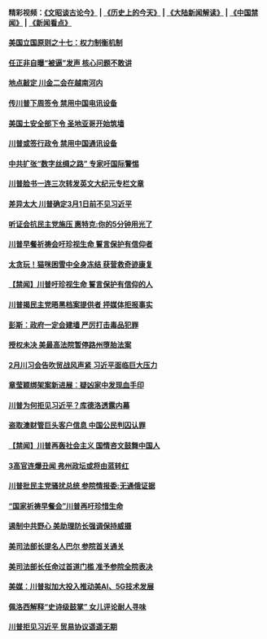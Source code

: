 #### 精彩视频：[《文昭谈古论今》](http://45.32.25.56/wenzhao) | [《历史上的今天》](http://45.32.25.56/today-in-history) | [《大陆新闻解读》](http://45.32.25.56/ntdtv-comedy) | [《中国禁闻》](http://45.32.25.56/ntdtv-news) | [《新闻看点》](http://45.32.25.56/news-insight) 

 #### [美国立国原则之十七：权力制衡机制](../pages/prog203/a102508088.md?t=02090931?t=02090659) 

#### [任正非自曝“被逼”发声  核心问题不敢讲](../pages/prog203/a102507948.md?t=02090931?t=02090659) 

#### [地点敲定 川金二会在越南河内](../pages/prog203/a102507941.md?t=02090931?t=02090659) 

#### [传川普下周签令 禁用中国电讯设备](../pages/prog203/a102507868.md?t=02090931?t=02090659) 

#### [美国土安全部下令 圣地亚哥开始筑墙](../pages/prog203/a102507861.md?t=02090931?t=02090659) 

#### [川普或签行政令 禁用中国通讯设备](../pages/prog203/a102507770.md?t=02090931?t=02090659) 

#### [中共扩张“数字丝绸之路” 专家吁国际警惕](../pages/prog203/a102507785.md?t=02090931?t=02090659) 

#### [川普脸书一连三次转发英文大纪元专栏文章](../pages/prog203/a102507765.md?t=02090931?t=02090659) 

#### [差异太大 川普确定3月1日前不见习近平](../pages/prog203/a102507743.md?t=02090931?t=02090659) 

#### [听证会抗民主党施压 惠特克:你的5分钟用光了](../pages/prog203/a102507688.md?t=02090931?t=02090659) 

#### [川普早餐祈祷会吁珍视生命 誓言保护有信仰者](../pages/prog203/a102507681.md?t=02090931?t=02090659) 

#### [太贪玩！猫咪困雪中全身冻结 获营救奇迹康复](../pages/prog203/a102507647.md?t=02090931?t=02090659) 

#### [【禁闻】川普吁珍视生命 誓言保护有信仰的人](../pages/prog203/a102507701.md?t=02090931?t=02090659) 

#### [川普揭民主党晤黑档案提供者 抨媒体拒报事实](../pages/prog203/a102507602.md?t=02090931?t=02090659) 

#### [彭斯：政府一定会建墙 严厉打击毒品犯罪](../pages/prog203/a102507554.md?t=02090931?t=02090659) 

#### [授权未决 美最高法院暂停路州堕胎法案](../pages/prog203/a102507547.md?t=02090931?t=02090659) 

#### [2月川习会告吹贸战风声紧 习近平面临巨大压力](../pages/prog203/a102507521.md?t=02090931?t=02090659) 

#### [章莹颖绑架案新进展︰疑凶家中发现血手印](../pages/prog203/a102507282.md?t=02090931?t=02090659) 

#### [川普为何拒见习近平？库德洛透露内幕](../pages/prog203/a102507187.md?t=02090931?t=02090659) 

#### [盗取澳财管巨头客户信息 中国公民判囚认罪](../pages/prog203/a102507084.md?t=02090931?t=02090659) 

#### [【禁闻】川普再轰社会主义 国情咨文鼓舞中国人](../pages/prog203/a102507077.md?t=02090931?t=02090659) 

#### [3高官连爆丑闻 弗州政坛或将由蓝转红](../pages/prog203/a102506962.md?t=02090931?t=02090659) 

#### [川普批民主党骚扰总统 参院情报委:无通俄证据](../pages/prog203/a102507035.md?t=02090931?t=02090659) 

#### [“国家祈祷早餐会”川普再吁珍惜生命](../pages/prog203/a102507041.md?t=02090931?t=02090659) 

#### [遏制中共野心 美助理防长强调保持威摄](../pages/prog203/a102507015.md?t=02090931?t=02090659) 

#### [美司法部长提名人巴尔 参院首关通关](../pages/prog203/a102506997.md?t=02090931?t=02090659) 

#### [美司法部长任命过首道门槛 准予参院全院表决](../pages/prog203/a102506893.md?t=02090931?t=02090659) 

#### [美媒：川普拟加大投入推动美AI、5G技术发展](../pages/prog203/a102506873.md?t=02090931?t=02090659) 

#### [佩洛西解释“史诗级鼓掌” 女儿评论耐人寻味](../pages/prog203/a102506762.md?t=02090931?t=02090659) 

#### [川普拒见习近平 贸易协议遥遥无期](../pages/prog203/a102506831.md?t=02090931?t=02090659) 


